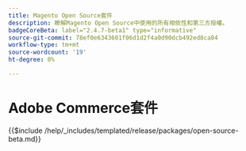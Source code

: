 ```yaml
---
title: Magento Open Source套件
description: 瞭解Magento Open Source中使用的所有相依性和第三方授權。
badgeCoreBeta: label="2.4.7-beta1" type="informative"
source-git-commit: 78ef0e6343601f06d1d2f4a0d90dcb492ed8ca84
workflow-type: tm+mt
source-wordcount: '19'
ht-degree: 0%

---
```


# Adobe Commerce套件

{{$include /help/_includes/templated/release/packages/open-source-beta.md}}
